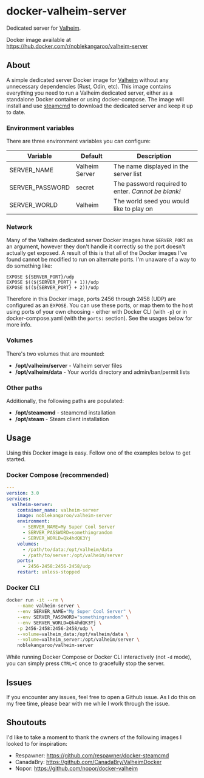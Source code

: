 # docker-valheim-server
Dedicated server for [Valheim](https://store.steampowered.com/app/892970/Valheim/).

Docker image available at https://hub.docker.com/r/noblekangaroo/valheim-server

## About
A simple dedicated server Docker image for [Valheim](https://store.steampowered.com/app/892970/Valheim/) without any unnecessary dependencies (Rust, Odin, etc). This image contains everything you need to run a Valheim dedicated server, either as a standalone Docker container or using docker-compose. The image will install and use [steamcmd](https://developer.valvesoftware.com/wiki/SteamCMD) to download the dedicated server and keep it up to date.

### Environment variables
There are three environment variables you can configure:

Variable        | Default        | Description
--------------- | -------------- | --------------------------------------------------
SERVER_NAME     | Valheim Server | The name displayed in the server list
SERVER_PASSWORD | secret         | The password required to enter. *Cannot be blank!*
SERVER_WORLD    | Valheim        | The world seed you would like to play on

### Network
Many of the Valheim dedicated server Docker images have `SERVER_PORT` as an argument, however they don't handle it correctly so the port doesn't actually get exposed. A result of this is that all of the Docker images I've found cannot be modified to run on alternate ports. I'm unaware of a way to do something like:
```
EXPOSE ${SERVER_PORT}/udp
EXPOSE $((${SERVER_PORT} + 1))/udp
EXPOSE $((${SERVER_PORT} + 2))/udp
```

Therefore in this Docker image, ports 2456 through 2458 (UDP) are configured as an `EXPOSE`. You can use these ports, or map them to the host using ports of your own choosing - either with Docker CLI (with `-p`) or in docker-compose.yaml (with the `ports:` section). See the usages below for more info.

### Volumes
There's two volumes that are mounted:
  - **/opt/valheim/server** - Valheim server files
  - **/opt/valheim/data** - Your worlds directory and admin/ban/permit lists

### Other paths
Additionally, the following paths are populated:
  - **/opt/steamcmd** - steamcmd installation
  - **/opt/steam** - Steam client installation

## Usage
Using this Docker image is easy. Follow one of the examples below to get started.

### Docker Compose (recommended)
```yaml
---
version: 3.0
services:
  valheim-server:
    container_name: valheim-server
    image: noblekangaroo/valheim-server
    environment:
      - SERVER_NAME=My Super Cool Server
      - SERVER_PASSWORD=somethingrandom
      - SERVER_WORLD=Qk4hdQK3Yj
    volumes:
      - /path/to/data:/opt/valheim/data
      - /path/to/server:/opt/valheim/server
    ports:
      - 2456-2458:2456-2458/udp
    restart: unless-stopped
```

### Docker CLI
```bash
docker run -it --rm \
    --name valheim-server \
    --env SERVER_NAME="My Super Cool Server" \
    --env SERVER_PASSWORD="somethingrandom" \
    --env SERVER_WORLD=Qk4hdQK3Yj \
    -p 2456-2458:2456-2458/udp \
    --volume=valheim_data:/opt/valheim/data \
    --volume=valheim_server:/opt/valheim/server \
    noblekangaroo/valheim-server
```

While running Docker Compose or Docker CLI interactively (not `-d` mode), you can simply press `CTRL+C` once to gracefully stop the server.

## Issues
If you encounter any issues, feel free to open a Github issue. As I do this on my free time, please bear with me while I work through the issue.

## Shoutouts
I'd like to take a moment to thank the owners of the following images I looked to for inspiration:
  - Respawner: https://github.com/respawner/docker-steamcmd
  - CanadaBry: https://github.com/CanadaBry/ValheimDocker
  - Nopor: https://github.com/nopor/docker-valheim

